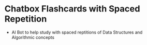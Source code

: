 # Chatbox Flashcards with Spaced Repetition

- AI Bot to help study with spaced reptitions of Data Structures and Algorithmic concepts
